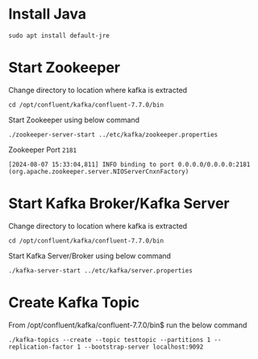# Install Java

```
sudo apt install default-jre

```

# Start Zookeeper

Change directory to location where kafka is extracted
```
cd /opt/confluent/kafka/confluent-7.7.0/bin
```
Start Zookeeper using below command
```
./zookeeper-server-start ../etc/kafka/zookeeper.properties
```
Zookeeper Port `2181`
```
[2024-08-07 15:33:04,811] INFO binding to port 0.0.0.0/0.0.0.0:2181 (org.apache.zookeeper.server.NIOServerCnxnFactory)
```
# Start Kafka Broker/Kafka Server

Change directory to location where kafka is extracted
```
cd /opt/confluent/kafka/confluent-7.7.0/bin
```
Start Kafka Server/Broker using below command
```
./kafka-server-start ../etc/kafka/server.properties
```

# Create Kafka Topic

From /opt/confluent/kafka/confluent-7.7.0/bin$  run the below command
```
./kafka-topics --create --topic testtopic --partitions 1 --replication-factor 1 --bootstrap-server localhost:9092
```
